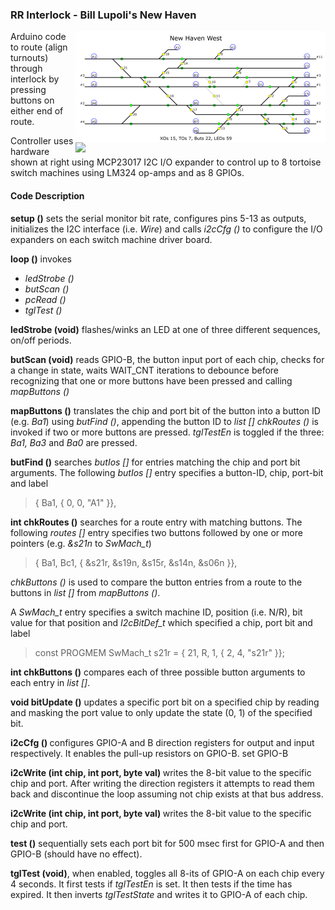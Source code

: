 ### RR Interlock - Bill Lupoli's New Haven

<img width=400 align=right src=west.png>

Arduino code to route (align turnouts) through interlock
by pressing buttons on either end of route.

<img width=400 align=right src=https://i.imgur.com/Qs8UcEP.jpg>

Controller uses hardware shown at right
using MCP23017 I2C I/O expander
to control up to 8 tortoise switch machines
using LM324 op-amps and as 8 GPIOs.

<h4> Code Description </h4>

<b>setup ()</b> 
sets the serial monitor bit rate,
configures pins 5-13 as outputs,
initializes the I2C interface (i.e. <i>Wire</i>) and
calls <i>i2cCfg ()</i> to configure the
I/O expanders on each switch machine driver board.

<p>
<b>loop ()</b> invokes
<ul>
 <li> <i>ledStrobe ()</i>
 <li> <i>butScan ()</i>
 <li> <i>pcRead ()</i>
 <li> <i>tglTest ()</i>
</ul>

<p>
<b>ledStrobe (void)</b>
flashes/winks an LED at one of three different sequences,
on/off periods.

<p>
<b>butScan (void)</b>
reads GPIO-B, the button input port of each chip,
checks for a change in state,
waits WAIT_CNT iterations to debounce
before recognizing that one or more buttons have been pressed and 
calling <i>mapButtons ()</i> 

<p>
<b>mapButtons ()</b>
translates the chip and port bit of the button
into a button ID (e.g. <i>Ba1</i>) using <i>butFind ()</i>,
appending the button ID to <i>list []</i> 
<i>chkRoutes ()</i> is invoked
if two or more buttons are pressed.
<i>tglTestEn</i> is toggled
if the three: <i>Ba1, Ba3</i> and <i>Ba0</i> are pressed.

<p>
<b>butFind ()</b>
searches <i>butIos []</i> for
entries matching the chip and port bit arguments.
The following <i>butIos []</i> entry
specifies a button-ID, chip, port-bit and label
<blockquote>
    { Ba1, { 0, 0, "A1" }},
</blockquote>

<p>
<b>int chkRoutes ()</b> 
searches for a route entry with matching buttons.
The following <i>routes []</i> entry
specifies two buttons followed by one or more 
pointers (e.g. <i>&amp;s21n</i> to <i>SwMach_t</i>)
<blockquote>
    { Ba1, Bc1, { &s21r, &s19n, &s15r, &s14n, &s06n }},
</blockquote>
<i>chkButtons ()</i> is used to compare the button entries from a route
to the buttons in <i>list []</i> from <i>mapButtons ()</i>.

<p>
A <i>SwMach_t</i> entry specifies
a switch machine ID, position (i.e. N/R),
bit value for that position and <i>I2cBitDef_t</i> 
which specified a chip, port bit and label
<blockquote>
const PROGMEM SwMach_t s21r = { 21, R, 1, { 2, 4, "s21r" }};
</blockquote>

<p>
<b>int chkButtons ()</b>
compares each of three possible button arguments
to each entry in <i>list []</i>.

<p>
<b>void bitUpdate ()</b> 
updates a specific port bit on a specified chip
by reading and masking the port value 
to only update the state (0, 1) of the specified bit.

<p>
<b>i2cCfg () </b> 
configures GPIO-A and B direction registers
for output and input respectively.
It enables the pull-up resistors on GPIO-B.
set GPIO-B

<p>
<b>i2cWrite (int chip, int port, byte val) </b> 
writes the 8-bit value to the specific chip and port.
After writing the direction registers
it attempts to read them back and
discontinue the loop assuming not chip exists at that bus address.

<p>
<b>i2cWrite (int chip, int port, byte val) </b> 
writes the 8-bit value to the specific chip and port.

<p>
<b>test ()</b>
sequentially sets each port bit for 500 msec
first for GPIO-A and then GPIO-B (should have no effect).

<p>
<b>tglTest (void)</b>,
when enabled,
toggles all 8-its of GPIO-A on each chip every 4 seconds.
It first tests if <i>tglTestEn</i> is set.
It then tests if the time has expired.
It then inverts <i>tglTestState</i> and
writes it to GPIO-A of each chip.

